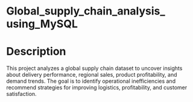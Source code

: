 # Global_supply_chain_analysis_ using_MySQL
# Description
This project analyzes a global supply chain dataset to uncover insights about delivery performance, regional sales, product profitability, and demand trends. The goal is to identify operational inefficiencies and recommend strategies for improving logistics, profitability, and customer satisfaction. 
